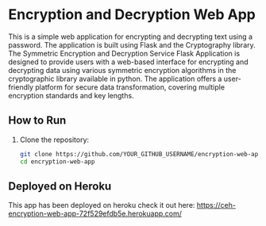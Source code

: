 # Encryption and Decryption Web App

This is a simple web application for encrypting and decrypting text using a password. The application is built using Flask and the Cryptography library. The Symmetric Encryption and Decryption Service Flask Application is designed to provide users with a web-based interface for encrypting and decrypting data using various symmetric encryption algorithms in the cryptographic library available in python. The application offers a user-friendly platform for secure data transformation, covering multiple encryption standards and key lengths.

## How to Run

1. Clone the repository:
   ```bash
   git clone https://github.com/YOUR_GITHUB_USERNAME/encryption-web-app.git
   cd encryption-web-app

## Deployed on Heroku
This app has been deployed on heroku
check it out here: https://ceh-encryption-web-app-72f529efdb5e.herokuapp.com/
